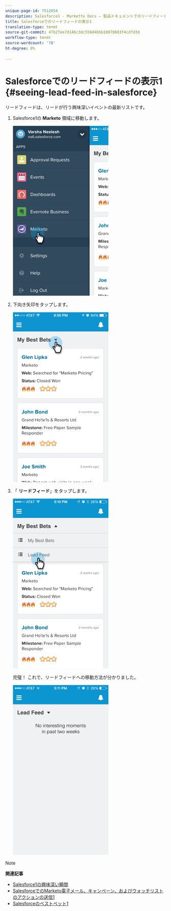 ```yaml
---
unique-page-id: 7512654
description: Salesforce1 - Marketto Docs — 製品ドキュメントでのリードフィードの表示
title: Salesforceでのリードフィードの表示1
translation-type: tm+mt
source-git-commit: 47b2fee7d146c3dc558d4bbb10070683f4cdfd3d
workflow-type: tm+mt
source-wordcount: '78'
ht-degree: 0%

---
```



# Salesforceでのリードフィードの表示1 {#seeing-lead-feed-in-salesforce}

リードフィードは、リードが行う興味深いイベントの最新リストです。

1. Salesforce1の **Marketo** 領域に移動します。

   ![](assets/image2015-4-20-15-3a14-3a15.png)

1. 下向き矢印をタップします。

   ![](assets/image2015-4-23-17-3a7-3a16.png)

1. 「 **リードフィード**」をタップします。

   ![](assets/image2015-4-23-17-3a19-3a16.png)

   完璧！ これで、リードフィードへの移動方法が分かりました。

   ![](assets/image2015-4-23-17-3a20-3a12.png)

>[!NOTE]
>
>**関連記事**
>
>* [Salesforce1の興味深い瞬間](interesting-moments-in-salesforce1.md)
>* [SalesforceでのMarketo電子メール、キャンペーン、およびウォッチリストのアクションの送信1](send-marketo-email-and-campaign-and-watchlist-actions-in-salesforce1.md)
>* [Salesforceのベストベット1](best-bets-in-salesforce1.md)

>



